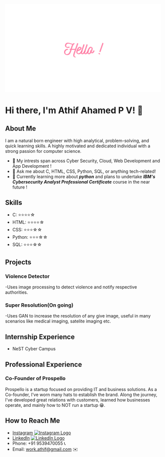 ![Alt Text](https://github.com/athif-work/aboutMe/blob/main/resi.gif)


# Hi there, I'm Athif Ahamed P V! 👋

## About Me
I am a natural born engineer with high analytical, problem-solving, and quick learning skills. A highly motivated and dedicated individual with a strong passion for computer science.

- 🌱 My intrests span across Cyber Security, Cloud, Web Development and App Development !
- 💬 Ask me about C, HTML, CSS, Python, SQL, or anything tech-related!
- 📖 Currently learning more about ***python*** and plans to undertake ***IBM's Cybersecurity Analyst Professional Certificate*** course in the near future !


## Skills
- C: ⭐️⭐️⭐️⭐️☆
- HTML: ⭐️⭐️⭐️⭐️☆
- CSS: ⭐️⭐️⭐️☆☆
- Python: ⭐️⭐️⭐️☆☆
- SQL: ⭐️⭐️⭐️☆☆


## Projects
### Violence Detector
-Uses image processing to detect violence and notify respective authorities.
### Super Resolution(On going)
-Uses GAN to increase the resolution of any give image, useful in many scenarios like medical imaging, satelite imaging etc.


## Internship Experience
- NeST Cyber Campus

## Professional Experience
### Co-Founder of Prospello
Prospello is a startup focused on providing IT and business solutions. As a Co-founder, I've worn many hats to establish the brand. Along the journey, I've developed great relations with customers, learned how businesses operate, and mainly how to NOT run a startup 😁.


## How to Reach Me

- [Instagram](https://www.instagram.com/athif_ahmd/) [<img src="https://upload.wikimedia.org/wikipedia/commons/thumb/a/a5/Instagram_icon.png/600px-Instagram_icon.png" alt="Instagram Logo" width="20"/>](https://www.instagram.com/athif_ahmd/) 
- [LinkedIn](https://www.linkedin.com/in/athif2002/) [<img src="https://upload.wikimedia.org/wikipedia/commons/thumb/c/ca/LinkedIn_logo_initials.png/768px-LinkedIn_logo_initials.png" alt="LinkedIn Logo" width="20"/>](https://www.linkedin.com/in/athif2002/)
- Phone: +91 9539470055 📞
- Email: work.athif@gmail.com ✉️
